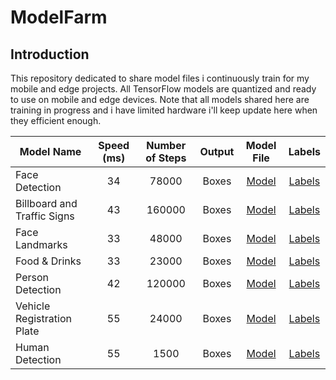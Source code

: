 # ModelFarm

## Introduction  
This repository dedicated to share model files i continuously train for my mobile and edge projects. All TensorFlow models are quantized and ready to use on mobile and edge devices. Note that all models shared here are training in progress and i have limited hardware i'll keep update here when they efficient enough.


| Model Name  | Speed (ms)  | Number of Steps | Output | Model File | Labels |  
| ------------ | :--------------: | :--------------: | :--------------: | :--------------: | :--------------: |
| Face Detection | 34 | 78000 | Boxes |[Model](https://github.com/erkansirin/ModelFarm/raw/master/ThinkerFarmModel/face_detection_iter_78000.tflite)|[Labels](https://github.com/erkansirin/ModelFarm/raw/master/ThinkerFarmModel/face_detection_iter_78000.txt)|  
| Billboard and Traffic Signs   | 43 | 160000 | Boxes |[Model](https://github.com/erkansirin/ModelFarm/raw/master/ThinkerFarmModel/billboard_detector_iter_160000.tflite)|[Labels](https://github.com/erkansirin/ModelFarm/raw/master/ThinkerFarmModel/billboard_detector_iter_160000.txt)|  
| Face Landmarks | 33 | 48000 | Boxes |[Model](https://github.com/erkansirin/ModelFarm/raw/master/ThinkerFarmModel/facelandmark.tflite)|[Labels](https://github.com/erkansirin/ModelFarm/raw/master/ThinkerFarmModel/facelandmark.txt)|  
| Food & Drinks | 33 | 23000 | Boxes |[Model](https://github.com/erkansirin/ModelFarm/raw/master/ThinkerFarmModel/food_and_drink.tflite)|[Labels](https://github.com/erkansirin/ModelFarm/raw/master/ThinkerFarmModel/food_and_drink.txt)|  
| Person Detection | 42 | 120000 | Boxes |[Model](https://github.com/erkansirin/ModelFarm/raw/master/ThinkerFarmModel/person_detection_thinkerfarm.tflite)|[Labels](https://github.com/erkansirin/ModelFarm/raw/master/ThinkerFarmModel/person_detection_thinkerfarm.txt)|
| Vehicle Registration Plate | 55 | 24000 | Boxes |[Model](https://github.com/erkansirin/ModelFarm/raw/master/ThinkerFarmModel/plate_detector_iter_24000.tflite)|[Labels](https://github.com/erkansirin/ModelFarm/raw/master/ThinkerFarmModel/plate_detector_iter_24000.txt)|  
| Human Detection | 55 | 1500 | Boxes |[Model](https://github.com/erkansirin/ModelFarm/raw/master/ThinkerFarmModel/human_detection_thinkerfarm.tflite.tflite)|[Labels](https://github.com/erkansirin/ModelFarm/raw/master/ThinkerFarmModel/human_detection_thinkerfarm.tflite.txt)| 
